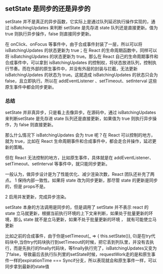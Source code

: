 ## setState 是同步的还是异步的

setState 并不是真正的异步函数，它实际上是通过队列延迟执行操作实现的，通过 isBatchingUpdates 来判断 setState 是先存进 state 队列还是直接更新。值为 true 则执行异步操作，false 则直接同步更新。

在 onClick、onFocus 等事件中，由于合成事件封装了一层，所以可以将 isBatchingUpdates 的状态更新为 true；在 React 的生命周期函数中，同样可以将 isBatchingUpdates 的状态更新为 true。那么在 React 自己的生命周期事件和合成事件中，可以拿到 isBatchingUpdates 的控制权，将状态放进队列，控制执行节奏。而在外部的原生事件中，并没有外层的封装与拦截，无法更新 isBatchingUpdates 的状态为 true。这就造成 isBatchingUpdates 的状态只会为 false，且立即执行。所以在 addEventListener&nbsp;、setTimeout、setInterval 这些原生事件中都会同步更新。


### 总结
setState 并非真异步，只是看上去像异步。在源码中，通过 isBatchingUpdates 来判断setState 是先存进 state 队列还是直接更新，如果值为 true 则执行异步操作，为 false 则直接更新。

那么什么情况下 isBatchingUpdates 会为 true 呢？在 React 可以控制的地方，就为 true，比如在 React 生命周期事件和合成事件中，都会走合并操作，延迟更新的策略。

但在 React 无法控制的地方，比如原生事件，具体就是在 addEventListener、setTimeout、setInterval 等事件中，就只能同步更新。

一般认为，做异步设计是为了性能优化、减少渲染次数，React 团队还补充了两点。
1 保持内部一致性。如果将 state 改为同步更新，那尽管 state 的更新是同步的，但是 props不是。

2 启用并发更新，完成异步渲染。


 setState 本身的方法调用是同步的，但是调用了 setState 并不表示 react 的 state 立马就更新，根据当前执行环境的上下文来判断，如果处于批量更新的环境，那么 state 就不是立马更新，如果不处于批量更新的环境 ， 就有可能使立马更新

比如之前的合成事件，由于你是setTimeout(_ => { this.setState()}, 0)是在try代码块中,当你try代码块执行到setTimeout的时候，把它丢到列队里，并没有去执行，而是先执行的finally代码块，等finally执行完了，isBatchingUpdates又变为了false，导致最后去执行队列里的setState时候，requestWork走的是和原生事件一样的expirationTime === Syncif分支，所以表现就会和原生事件一样，可以同步拿到最新的state值

